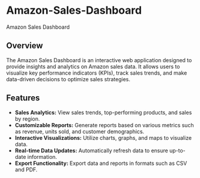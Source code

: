 # Amazon-Sales-Dashboard
Amazon Sales Dashboard

## Overview

The Amazon Sales Dashboard is an interactive web application designed to provide insights and analytics on Amazon sales data. It allows users to visualize key performance indicators (KPIs), track sales trends, and make data-driven decisions to optimize sales strategies.

## Features

- **Sales Analytics:** View sales trends, top-performing products, and sales by region.
- **Customizable Reports:** Generate reports based on various metrics such as revenue, units sold, and customer demographics.
- **Interactive Visualizations:** Utilize charts, graphs, and maps to visualize data.
- **Real-time Data Updates:** Automatically refresh data to ensure up-to-date information.
- **Export Functionality:** Export data and reports in formats such as CSV and PDF.
